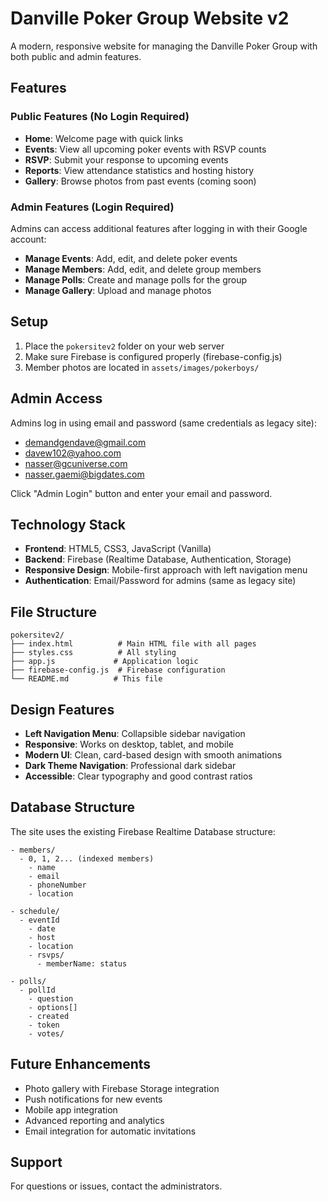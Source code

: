 # Danville Poker Group Website v2

A modern, responsive website for managing the Danville Poker Group with both public and admin features.

## Features

### Public Features (No Login Required)
- **Home**: Welcome page with quick links
- **Events**: View all upcoming poker events with RSVP counts
- **RSVP**: Submit your response to upcoming events
- **Reports**: View attendance statistics and hosting history
- **Gallery**: Browse photos from past events (coming soon)

### Admin Features (Login Required)
Admins can access additional features after logging in with their Google account:

- **Manage Events**: Add, edit, and delete poker events
- **Manage Members**: Add, edit, and delete group members
- **Manage Polls**: Create and manage polls for the group
- **Manage Gallery**: Upload and manage photos

## Setup

1. Place the `pokersitev2` folder on your web server
2. Make sure Firebase is configured properly (firebase-config.js)
3. Member photos are located in `assets/images/pokerboys/`

## Admin Access

Admins log in using email and password (same credentials as legacy site):
- demandgendave@gmail.com
- davew102@yahoo.com  
- nasser@gcuniverse.com
- nasser.gaemi@bigdates.com

Click "Admin Login" button and enter your email and password.

## Technology Stack

- **Frontend**: HTML5, CSS3, JavaScript (Vanilla)
- **Backend**: Firebase (Realtime Database, Authentication, Storage)
- **Responsive Design**: Mobile-first approach with left navigation menu
- **Authentication**: Email/Password for admins (same as legacy site)

## File Structure

```
pokersitev2/
├── index.html          # Main HTML file with all pages
├── styles.css          # All styling
├── app.js             # Application logic
├── firebase-config.js  # Firebase configuration
└── README.md          # This file
```

## Design Features

- **Left Navigation Menu**: Collapsible sidebar navigation
- **Responsive**: Works on desktop, tablet, and mobile
- **Modern UI**: Clean, card-based design with smooth animations
- **Dark Theme Navigation**: Professional dark sidebar
- **Accessible**: Clear typography and good contrast ratios

## Database Structure

The site uses the existing Firebase Realtime Database structure:

```
- members/
  - 0, 1, 2... (indexed members)
    - name
    - email
    - phoneNumber
    - location

- schedule/
  - eventId
    - date
    - host
    - location
    - rsvps/
      - memberName: status

- polls/
  - pollId
    - question
    - options[]
    - created
    - token
    - votes/
```

## Future Enhancements

- Photo gallery with Firebase Storage integration
- Push notifications for new events
- Mobile app integration
- Advanced reporting and analytics
- Email integration for automatic invitations

## Support

For questions or issues, contact the administrators.

